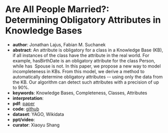 # Are All People Married?: Determining Obligatory Attributes in Knowledge Bases 
- **author**: Jonathan Lajus, Fabian M. Suchanek  
- **abstract**: An attribute is obligatory for a class in a Knowledge Base (KB), if all instances of the class have the attribute in the real world. For example, has­Birth­Date is an obligatory attribute for the class Person, while has ­ Spouse is not. In this paper, we propose a new way to model incompleteness in KBs. From this model, we derive a method to automatically determine obligatory attributes -- using only the data from the KB. Our algorithm can detect such attributes with a precision of up to 90%.
- **keywords**: Knowledge Bases, Completeness, Classes, Attributes
- **interpretation**: 
- **pdf**: [paper](https://github.com/lajus/typing-www2018/blob/master/Are%20All%20People%20Married.pdf)
- **code**: [github](https://github.com/lajus/typing-www2018)
- **dataset**: YAGO, Wikidata
- **ppt/video**:
- **curator**: Xiaoyu Shang 

